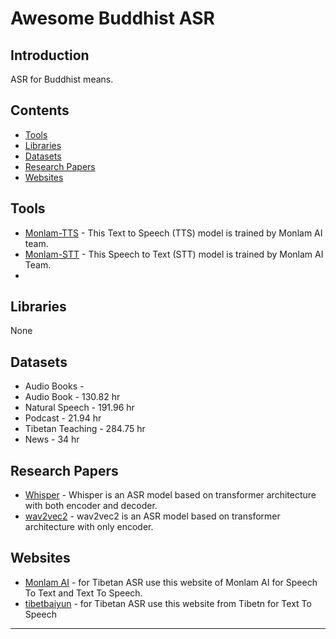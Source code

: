 # Awesome Buddhist ASR

<!-- A curated list of awesome resources related to Optical Character Recognition (OCR) for Buddhist texts. This includes tools, libraries, datasets, research papers, and more that facilitate the digital reading and processing of Buddhist scriptures and documents. -->

## Introduction

ASR for Buddhist means.

## Contents

- [Tools](#tools)
- [Libraries](#libraries)
- [Datasets](#datasets)
- [Research Papers](#research-papers)
- [Websites](#websites)

## Tools

<!-- List of tools that are useful for OCR processing of Buddhist texts with description and links to the tool. -->
- [Monlam-TTS](https://monlam.ai/model/tts) - This Text to Speech (TTS) model is trained by Monlam AI team.
- [Monlam-STT](https://monlam.ai/model/stt) - This Speech to Text (STT) model is trained by Monlam AI Team.
- 

## Libraries

<!-- Include libraries that support the development of OCR applications specifically tailored for Buddhist scriptures. -->
None

## Datasets

<!-- Mention any datasets that are particularly useful for training OCR models on Buddhist texts. -->
- Audio Books - 
- Audio Book - 130.82 hr
- Natural Speech - 191.96 hr
- Podcast - 21.94	hr
- Tibetan Teaching - 284.75	hr
- News - 34	hr	
								
## Research Papers

<!-- Reference research papers that focus on OCR technology as it applies to Buddhist texts or similar scripts. -->

- [Whisper](https://cdn.openai.com/papers/whisper.pdf) - Whisper is an ASR model based on transformer architecture with both encoder and decoder.
- [wav2vec2](https://arxiv.org/abs/2006.11477) - wav2vec2 is an ASR model based on transformer architecture with only encoder.

## Websites

<!-- Include any websites that provide resources, forums, or articles on Buddhist OCR. -->

- [Monlam AI](https://monlam.ai/) - for Tibetan ASR use this website of Monlam AI for Speech To Text and Text To Speech.
- [tibetbaiyun](https://ai.tibetbaiyun.com/) - for Tibetan ASR use this website from Tibetn for Text To Speech
---

